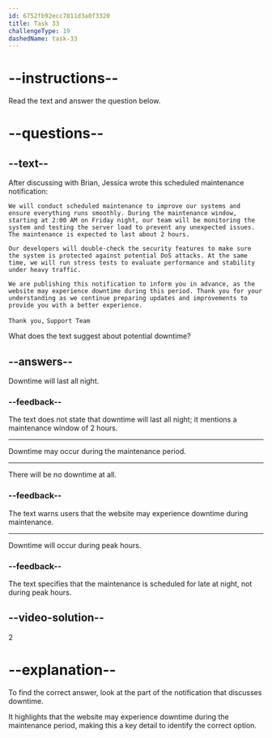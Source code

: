 ```yaml
---
id: 6752fb92ecc7811d3a0f3320
title: Task 33
challengeType: 19
dashedName: task-33
---
```


<!-- READING -->

# --instructions--

Read the text and answer the question below.

# --questions--

## --text--

After discussing with Brian, Jessica wrote this scheduled maintenance notification:

`We will conduct scheduled maintenance to improve our systems and ensure everything runs smoothly. During the maintenance window, starting at 2:00 AM on Friday night, our team will be monitoring the system and testing the server load to prevent any unexpected issues. The maintenance is expected to last about 2 hours.`

`Our developers will double-check the security features to make sure the system is protected against potential DoS attacks. At the same time, we will run stress tests to evaluate performance and stability under heavy traffic.`

`We are publishing this notification to inform you in advance, as the website may experience downtime during this period. Thank you for your understanding as we continue preparing updates and improvements to provide you with a better experience.`

`Thank you,`
`Support Team`

What does the text suggest about potential downtime?

## --answers--

Downtime will last all night.

### --feedback--

The text does not state that downtime will last all night; it mentions a maintenance window of 2 hours.

---

Downtime may occur during the maintenance period.

---

There will be no downtime at all.

### --feedback--

The text warns users that the website may experience downtime during maintenance.

---

Downtime will occur during peak hours.

### --feedback--

The text specifies that the maintenance is scheduled for late at night, not during peak hours.

## --video-solution--

2

# --explanation--

To find the correct answer, look at the part of the notification that discusses downtime.

It highlights that the website may experience downtime during the maintenance period, making this a key detail to identify the correct option.
